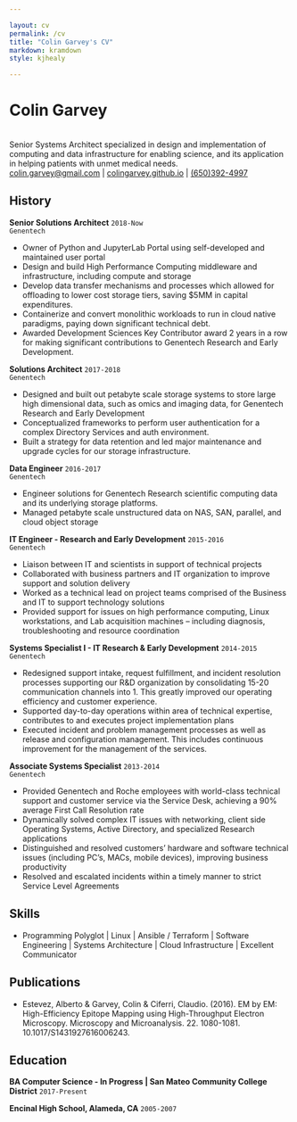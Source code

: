```yaml
---

layout: cv
permalink: /cv
title: "Colin Garvey's CV"
markdown: kramdown
style: kjhealy

---
```


# Colin Garvey
<br>
Senior Systems Architect specialized in design and implementation of computing and data infrastructure for
enabling science, and its application in helping patients with unmet medical needs.


<div id="webaddress">
<a href="mailto:colin.garvey@gmail.com">colin.garvey@gmail.com</a>
| <a href="https://colingarvey.github.io">colingarvey.github.io</a> 
| <a href="https://linkedin.com/in/colin-garvey-61687066">(650)392-4997</a>
</div>

## History

__Senior Solutions Architect__
`2018-Now`<br>
`Genentech`
- Owner of Python and JupyterLab Portal using self-developed and maintained user portal
- Design and build High Performance Computing middleware and infrastructure, including compute
and storage
- Develop data transfer mechanisms and processes which allowed for offloading to lower cost
storage tiers, saving $5MM in capital expenditures.
- Containerize and convert monolithic workloads to run in cloud native paradigms, paying down
significant technical debt.
- Awarded Development Sciences Key Contributor award 2 years in a row for making significant
contributions to Genentech Research and Early Development.

__Solutions Architect__
`2017-2018`<br>
`Genentech`

- Designed and built out petabyte scale storage systems to store large high dimensional data, such as
omics and imaging data, for Genentech Research and Early Development
- Conceptualized frameworks to perform user authentication for a complex Directory Services and auth
environment.
- Built a strategy for data retention and led major maintenance and upgrade cycles for our storage
infrastructure.

__Data Engineer__
`2016-2017`<br>
`Genentech`

- Engineer solutions for Genentech Research scientific computing data and its underlying storage
platforms.
- Managed petabyte scale unstructured data on NAS, SAN, parallel, and cloud object storage


__IT Engineer - Research and Early Development__
`2015-2016`<br>
`Genentech`

- Liaison between IT and scientists in support of technical projects
- Collaborated with business partners and IT organization to improve support and solution delivery
- Worked as a technical lead on project teams comprised of the Business and IT to support technology solutions
- Provided support for issues on high performance computing, Linux workstations, and Lab acquisition machines – including diagnosis, troubleshooting and resource coordination


__Systems Specialist I - IT Research & Early Development__
`2014-2015`<br>
`Genentech`

- Redesigned support intake, request fulfillment, and incident resolution processes supporting our R&D organization by consolidating 15-20 communication channels into 1. This greatly improved our operating efficiency and customer experience.
- Supported day-to-day operations within area of technical expertise, contributes to and executes project implementation plans
- Executed incident and problem management processes as well as release and configuration
management. This includes continuous improvement for the management of the services.

__Associate Systems Specialist__
`2013-2014`<br>
`Genentech`

- Provided Genentech and Roche employees with world-class technical support and customer service via the Service Desk, achieving a 90% average First Call Resolution rate
- Dynamically solved complex IT issues with networking, client side Operating Systems, Active Directory, and specialized Research applications 
- Distinguished and resolved customers’ hardware and software technical issues (including PC’s, MACs, mobile devices), improving business productivity
- Resolved and escalated incidents within a timely manner to strict Service Level Agreements

## Skills
- Programming Polyglot | Linux | Ansible / Terraform | Software Engineering | Systems Architecture | Cloud Infrastructure | Excellent Communicator

## Publications
- Estevez, Alberto & Garvey, Colin & Ciferri, Claudio. (2016). EM by EM: High-Efficiency Epitope Mapping using High-Throughput Electron Microscopy. Microscopy and Microanalysis. 22. 1080-1081. 10.1017/S1431927616006243.

## Education

__BA Computer Science - In Progress | San Mateo Community College District__
`2017-Present` 

__Encinal High School, Alameda, CA__
`2005-2007`
